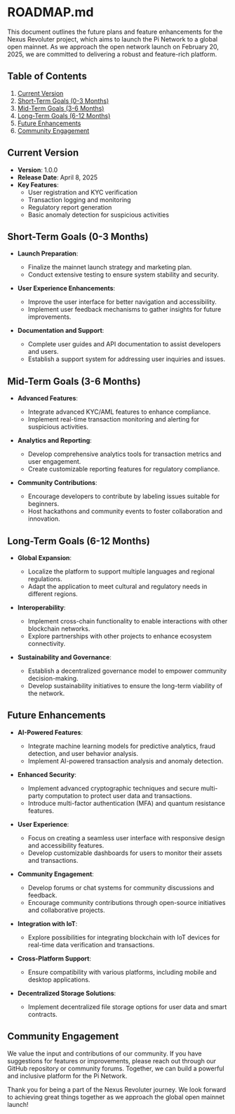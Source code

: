 # ROADMAP.md

This document outlines the future plans and feature enhancements for the Nexus Revoluter project, which aims to launch the Pi Network to a global open mainnet. As we approach the open network launch on February 20, 2025, we are committed to delivering a robust and feature-rich platform.

## Table of Contents
1. [Current Version](#current-version)
2. [Short-Term Goals (0-3 Months)](#short-term-goals-0-3-months)
3. [Mid-Term Goals (3-6 Months)](#mid-term-goals-3-6-months)
4. [Long-Term Goals (6-12 Months)](#long-term-goals-6-12-months)
5. [Future Enhancements](#future-enhancements)
6. [Community Engagement](#community-engagement)

## Current Version
- **Version**: 1.0.0
- **Release Date**: April 8, 2025
- **Key Features**:
  - User registration and KYC verification
  - Transaction logging and monitoring
  - Regulatory report generation
  - Basic anomaly detection for suspicious activities

## Short-Term Goals (0-3 Months)
- **Launch Preparation**:
  - Finalize the mainnet launch strategy and marketing plan.
  - Conduct extensive testing to ensure system stability and security.

- **User  Experience Enhancements**:
  - Improve the user interface for better navigation and accessibility.
  - Implement user feedback mechanisms to gather insights for future improvements.

- **Documentation and Support**:
  - Complete user guides and API documentation to assist developers and users.
  - Establish a support system for addressing user inquiries and issues.

## Mid-Term Goals (3-6 Months)
- **Advanced Features**:
  - Integrate advanced KYC/AML features to enhance compliance.
  - Implement real-time transaction monitoring and alerting for suspicious activities.

- **Analytics and Reporting**:
  - Develop comprehensive analytics tools for transaction metrics and user engagement.
  - Create customizable reporting features for regulatory compliance.

- **Community Contributions**:
  - Encourage developers to contribute by labeling issues suitable for beginners.
  - Host hackathons and community events to foster collaboration and innovation.

## Long-Term Goals (6-12 Months)
- **Global Expansion**:
  - Localize the platform to support multiple languages and regional regulations.
  - Adapt the application to meet cultural and regulatory needs in different regions.

- **Interoperability**:
  - Implement cross-chain functionality to enable interactions with other blockchain networks.
  - Explore partnerships with other projects to enhance ecosystem connectivity.

- **Sustainability and Governance**:
  - Establish a decentralized governance model to empower community decision-making.
  - Develop sustainability initiatives to ensure the long-term viability of the network.

## Future Enhancements
- **AI-Powered Features**:
  - Integrate machine learning models for predictive analytics, fraud detection, and user behavior analysis.
  - Implement AI-powered transaction analysis and anomaly detection.

- **Enhanced Security**:
  - Implement advanced cryptographic techniques and secure multi-party computation to protect user data and transactions.
  - Introduce multi-factor authentication (MFA) and quantum resistance features.

- **User  Experience**:
  - Focus on creating a seamless user interface with responsive design and accessibility features.
  - Develop customizable dashboards for users to monitor their assets and transactions.

- **Community Engagement**:
  - Develop forums or chat systems for community discussions and feedback.
  - Encourage community contributions through open-source initiatives and collaborative projects.

- **Integration with IoT**:
  - Explore possibilities for integrating blockchain with IoT devices for real-time data verification and transactions.

- **Cross-Platform Support**:
  - Ensure compatibility with various platforms, including mobile and desktop applications.

- **Decentralized Storage Solutions**:
  - Implement decentralized file storage options for user data and smart contracts.

## Community Engagement
We value the input and contributions of our community. If you have suggestions for features or improvements, please reach out through our GitHub repository or community forums. Together, we can build a powerful and inclusive platform for the Pi Network.

Thank you for being a part of the Nexus Revoluter journey. We look forward to achieving great things together as we approach the global open mainnet launch!
